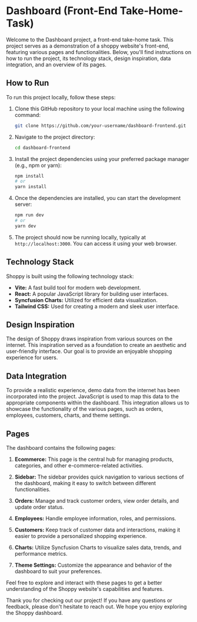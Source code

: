 # Dashboard (Front-End Take-Home-Task)

Welcome to the Dashboard project, a front-end take-home task. This project serves as a demonstration of a shoppy website's front-end, featuring various pages and functionalities. Below, you'll find instructions on how to run the project, its technology stack, design inspiration, data integration, and an overview of its pages.

## How to Run

To run this project locally, follow these steps:

1. Clone this GitHub repository to your local machine using the following command:

   ```bash
   git clone https://github.com/your-username/dashboard-frontend.git
   ```

2. Navigate to the project directory:

   ```bash
   cd dashboard-frontend
   ```

3. Install the project dependencies using your preferred package manager (e.g., npm or yarn):

   ```bash
   npm install
   # or
   yarn install
   ```

4. Once the dependencies are installed, you can start the development server:

   ```bash
   npm run dev
   # or
   yarn dev
   ```

5. The project should now be running locally, typically at `http://localhost:3000`. You can access it using your web browser.

## Technology Stack

Shoppy is built using the following technology stack:

- **Vite:** A fast build tool for modern web development.
- **React:** A popular JavaScript library for building user interfaces.
- **Syncfusion Charts:** Utilized for efficient data visualization.
- **Tailwind CSS:** Used for creating a modern and sleek user interface.

## Design Inspiration

The design of Shoppy draws inspiration from various sources on the internet. This inspiration served as a foundation to create an aesthetic and user-friendly interface. Our goal is to provide an enjoyable shopping experience for users.

## Data Integration

To provide a realistic experience, demo data from the internet has been incorporated into the project. JavaScript is used to map this data to the appropriate components within the dashboard. This integration allows us to showcase the functionality of the various pages, such as orders, employees, customers, charts, and theme settings.

## Pages

The dashboard contains the following pages:

1. **Ecommerce:** This page is the central hub for managing products, categories, and other e-commerce-related activities.

2. **Sidebar:** The sidebar provides quick navigation to various sections of the dashboard, making it easy to switch between different functionalities.

3. **Orders:** Manage and track customer orders, view order details, and update order status.

4. **Employees:** Handle employee information, roles, and permissions.

5. **Customers:** Keep track of customer data and interactions, making it easier to provide a personalized shopping experience.

6. **Charts:** Utilize Syncfusion Charts to visualize sales data, trends, and performance metrics.

7. **Theme Settings:** Customize the appearance and behavior of the dashboard to suit your preferences.

Feel free to explore and interact with these pages to get a better understanding of the Shoppy website's capabilities and features.

Thank you for checking out our project! If you have any questions or feedback, please don't hesitate to reach out. We hope you enjoy exploring the Shoppy dashboard.